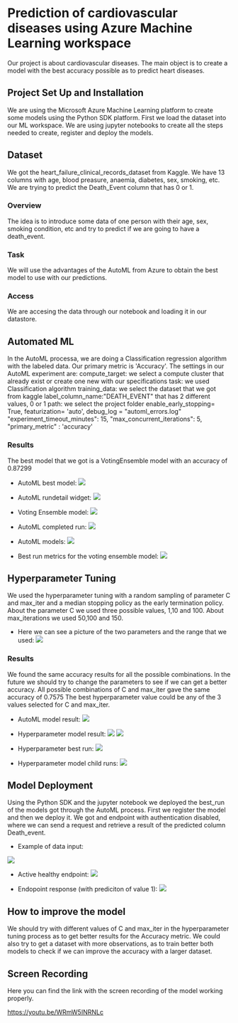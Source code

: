 # Prediction of cardiovascular diseases using Azure Machine Learning workspace

Our project is about cardiovascular diseases. 
The main object is to create a model with the best accuracy possible as to predict heart diseases.

## Project Set Up and Installation

We are using the Microsoft Azure Machine Learning platform to create some models using the Python SDK platform.
First we load the dataset into our ML workspace.
We are using jupyter notebooks to create all the steps needed to create, register and deploy the models.


## Dataset
We got the heart_failure_clinical_records_dataset from Kaggle.
We have 13 columns with age, blood preasure, anaemia, diabetes, sex, smoking, etc.
We are trying to predict the Death_Event column that has 0 or 1.

### Overview
The idea is to introduce some data of one person with their age, sex, smoking condition, etc and try to predict if we are going to have a death_event.

### Task
We will use the advantages of the AutoML from Azure to obtain the best model to use with our predictions.

### Access
We are accesing the data through our notebook and loading it in our datastore.

## Automated ML
In the AutoML processa, we are doing a Classification regression algorithm with the labeled data.
Our primary metric is 'Accuracy'.
The settings in our AutoML experiment are:
compute_target: we select a compute cluster that already exist or create one new with our specifications
task: we used Classification algorithm
training_data: we select the dataset that we got from kaggle
label_column_name:"DEATH_EVENT" that has 2 different values, 0 or 1
path: we select the project folder
enable_early_stopping= True, 
featurization= 'auto',
debug_log = "automl_errors.log"
"experiment_timeout_minutes": 15,
"max_concurrent_iterations": 5,
"primary_metric" : 'accuracy'

### Results
The best model that we got is a VotingEnsemble model with an accuracy of 0.87299

- AutoML best model:
![](https://github.com/zaza107-1/project3default/blob/branch2/screenshots/autoML_bestmodel.jpg)


- AutoML rundetail widget:
![](https://github.com/zaza107-1/project3default/blob/branch2/screenshots/autoMLrundetailwidget.jpg)

- Voting Ensemble model:
![](https://github.com/zaza107-1/project3default/blob/branch2/screenshots/autoMLrundetailwidget2.jpg)

- AutoML completed run:
![](https://github.com/zaza107-1/project3default/blob/branch2/screenshots/auto_ML_completed2.jpg)

- AutoML models:
![](https://github.com/zaza107-1/project3default/blob/branch2/screenshots/automlmodels.jpg)

- Best run metrics for the voting ensemble model:
![](https://github.com/zaza107-1/project3default/blob/branch2/screenshots/bestautomlmetrics.jpg)


## Hyperparameter Tuning
We used the hyperparameter tuning with a random sampling of parameter C and max_iter and a median stopping policy as the early termination policy.
About the parameter C we used three possible values, 1,10 and 100.
About max_iterations we used 50,100 and 150.

- Here we can see a picture of the two parameters and the range that we used:
![](https://github.com/zaza107-1/project3default/blob/branch2/screenshots/param_sampling.jpg) 

### Results
We found the same accuracy results for all the possible combinations. In the future we should try to change the parameters to see if we can get a better accuracy.
All possible combinations of C and max_iter gave the same accuracy of 0.7575
The best hyperparameter value could be any of the 3 values selected for C and max_iter.

- AutoML model result:
![](https://github.com/zaza107-1/project3default/blob/branch2/screenshots/automlmodels.jpg)

- Hyperparameter model result:
![](https://github.com/zaza107-1/project3default/blob/branch2/screenshots/hyperparameter.jpg)
![](https://github.com/zaza107-1/project3default/blob/branch2/screenshots/hyperparameter2.jpg)


- Hyperparameter best run:
![](https://github.com/zaza107-1/project3default/blob/branch2/screenshots/hyperparameter_best_run.jpg)

- Hyperparameter model child runs:
![](https://github.com/zaza107-1/project3default/blob/branch2/screenshots/hyperparameter_child_runs.jpg)

## Model Deployment
Using the Python SDK and the jupyter notebook we deployed the best_run of the models got through the AutoML process.
First we register the model and then we deploy it.
We got and endpoint with authentication disabled, where we can send a request and retrieve a result of the predicted column Death_event.

- Example of data input:

![](https://github.com/zaza107-1/project3default/blob/branch2/screenshots/example_data_input.jpg)

- Active healthy endpoint:
![](https://github.com/zaza107-1/project3default/blob/branch2/screenshots/healthy_endpoint.jpg)

- Endopoint response (with prediciton of value 1):
![](https://github.com/zaza107-1/project3default/blob/branch2/screenshots/endpoint%20response.jpg)


## How to improve the model
We should try with different values of C and max_iter in the hyperparameter tuning process as to get better results for the Accuracy metric.
We could also try to get a dataset with more observations, as to train better both models to check if we can improve the accuracy with a larger dataset.

## Screen Recording
Here you can find the link with the screen recording of the model working properly.

https://youtu.be/WRmW5INRNLc

